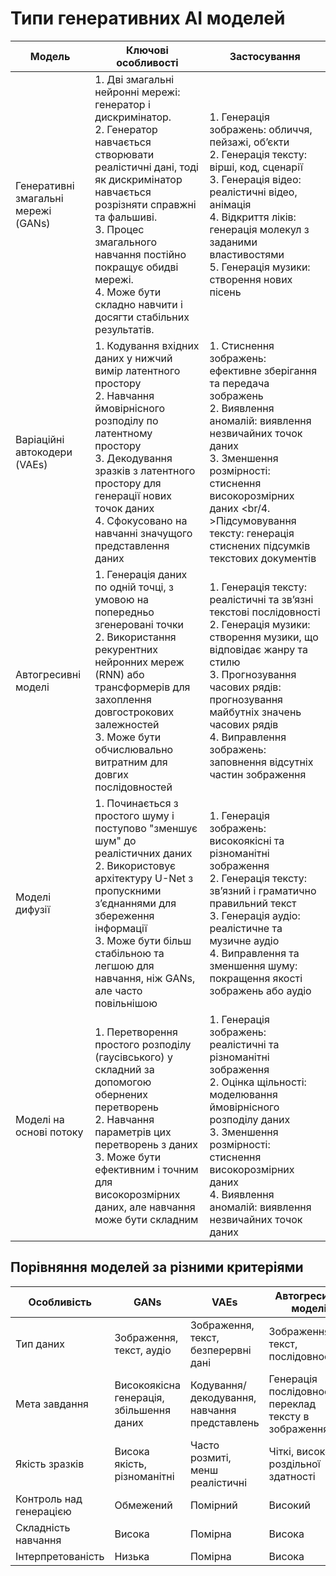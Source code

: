 # Типи генеративних AI моделей

| Модель |	Ключові особливості	| Застосування |
| ------ | -------------------- | ------------ |
| Генеративні змагальні мережі (GANs)	| 1. Дві змагальні нейронні мережі: генератор і дискримінатор. <br/> 2. Генератор навчається створювати реалістичні дані, тоді як дискримінатор навчається розрізняти справжні та фальшиві. <br/> 3. Процес змагального навчання постійно покращує обидві мережі. <br/> 4. Може бути складно навчити і досягти стабільних результатів. |1. Генерація зображень: обличчя, пейзажі, об’єкти <br/>2. Генерація тексту: вірші, код, сценарії <br/> 3. Генерація відео: реалістичні відео, анімація <br/>4. Відкриття ліків: генерація молекул з заданими властивостями <br/>5. Генерація музики: створення нових пісень | 
| Варіаційні автокодери (VAEs)	| 1. Кодування вхідних даних у нижчий вимір латентного простору <br/> 2. Навчання ймовірнісного розподілу по латентному простору <br/>3. Декодування зразків з латентного простору для генерації нових точок даних <br/>4. Сфокусовано на навчанні значущого представлення даних |1. Стиснення зображень: ефективне зберігання та передача зображень <br/>2. Виявлення аномалій: виявлення незвичайних точок даних <br/>3. Зменшення розмірності: стиснення високорозмірних даних <br/4. >Підсумовування тексту: генерація стиснених підсумків текстових документів |
| Автогресивні моделі	|1. Генерація даних по одній точці, з умовою на попередньо згенеровані точки <br/>2. Використання рекурентних нейронних мереж (RNN) або трансформерів для захоплення довгострокових залежностей <br/>3. Може бути обчислювально витратним для довгих послідовностей <br/> |1. Генерація тексту: реалістичні та зв’язні текстові послідовності <br/>2. Генерація музики: створення музики, що відповідає жанру та стилю <br/>3. Прогнозування часових рядів: прогнозування майбутніх значень часових рядів <br/>4. Виправлення зображень: заповнення відсутніх частин зображення |
| Моделі дифузії	| 1. Починається з простого шуму і поступово "зменшує шум" до реалістичних даних <br/>2. Використовує архітектуру U-Net з пропускними з’єднаннями для збереження інформації <br/>3. Може бути більш стабільною та легшою для навчання, ніж GANs, але часто повільнішою |1. Генерація зображень: високоякісні та різноманітні зображення <br/>2. Генерація тексту: зв’язний і граматично правильний текст <br/>3. Генерація аудіо: реалістичне та музичне аудіо <br/>4. Виправлення та зменшення шуму: покращення якості зображень або аудіо |
| Моделі на основі потоку	|1. Перетворення простого розподілу (гаусівського) у складний за допомогою обернених перетворень <br/>2. Навчання параметрів цих перетворень з даних <br/>3. Може бути ефективним і точним для високорозмірних даних, але навчання може бути складним |1. Генерація зображень: реалістичні та різноманітні зображення <br/>2. Оцінка щільності: моделювання ймовірнісного розподілу даних <br/>3. Зменшення розмірності: стиснення високорозмірних даних <br/>4. Виявлення аномалій: виявлення незвичайних точок даних |


## Порівняння моделей за різними критеріями
| Особливість |	GANs |	VAEs |	Автогресивні моделі |	Моделі дифузії	| Моделі на основі потоку |
| ----------- | ---- | ----- | -------------------- | --------------- | ----------------------- |
| Тип даних   |	Зображення, текст, аудіо	| Зображення, текст, безперервні дані	| Зображення, текст, послідовності	| Зображення, текст	| Зображення, безперервні дані |
| Мета завдання |	Високоякісна генерація, збільшення даних	| Кодування/декодування, навчання представлень	| Генерація послідовностей, переклад тексту в зображення |	Генерація зображень, редагування, заповнення	| Генерація зображень, умовна генерація |
| Якість зразків |	Висока якість, різноманітні	| Часто розмиті, менш реалістичні	| Чіткі, високої роздільної здатності	| Висока якість, різноманітні	| Висока якість, контрольовані| 
| Контроль над генерацією	| Обмежений	| Помірний	| Високий	| Помірний	| Високий |
| Складність навчання	| Висока	| Помірна	| Висока	| Помірна	| Висока |
| Інтерпретованість	| Низька	| Помірна	| Висока	| Помірна	| Низька |
